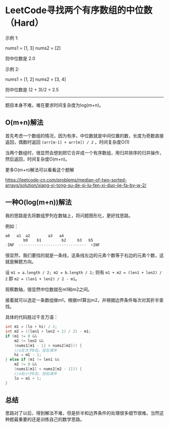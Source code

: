 # LeetCode寻找两个有序数组的中位数（Hard）

示例 1:

nums1 = [1, 3]
nums2 = [2]

则中位数是 2.0

示例 2:

nums1 = [1, 2]
nums2 = [3, 4]

则中位数是 (2 + 3)/2 = 2.5

---
题目本身不难，难在要求时间复杂度为log(m+n)。

## O(m+n)解法
首先考虑一个数组的情况，因为有序，中位数就是中间位置的数，长度为奇数直接返回，偶数时返回 `(arr[m-1] + arr[m]) / 2` ，时间复杂度O(1)

当两个数组时，很显然会想到把它合并成一个有序数组，用归并排序的归并操作，然后返回，时间复杂度O(m+n)。

更多O(m+n)解法可以看看这个题解

https://leetcode-cn.com/problems/median-of-two-sorted-arrays/solution/xiang-xi-tong-su-de-si-lu-fen-xi-duo-jie-fa-by-w-2/

## 一种O(log(m+n))解法

我的思路是先将数组罗列在数轴上，将问题图形化，更好找思路。

例如：
```c
a0   a1  a2        a3   a4
        b0    b1         b2     b3   b5
-INF  ------------------------------  +INF
```
很显然，我们要找的就是一条线，这条线左边的元素个数等于右边的元素个数，这就是解题方向。

设 `m1 = a.length / 2; m2 = b.length / 2;`
则有 `m1 + m2 = (len1 + len2) / 2` 即 `m2 = (len1 + len2) / 2 - m1`。

观察数轴，很显然中位数就在m1和m2之间。

接着就可以选定一条数组做m1，根据m1算出m2，并根据边界条件每次对其折半查找。

具体的代码胜过千言万语：
```java
int m1 = (lo + hi) / 2;
int m2 = ((len1 + len2 + 1) / 2) - m1;
if (m1 != 0 && 
    m2 != len2 && 
    (nums1[m1 - 1] > nums2[m2])) { 
    //a左大于b右，往左减半
    hi = m1 - 1;
} else if (m1 != len1 && 
    m2 != 0 && 
    (nums1[m1] < nums2[m2 - 1])) { 
    //a右小于b左，往右减半
    lo = m1 + 1;
}
```

## 总结
思路对了以后，得到解法不难，但是折半和边界条件的处理很多细节很难。当然这种题最重要的还是训练自己的数学思路。